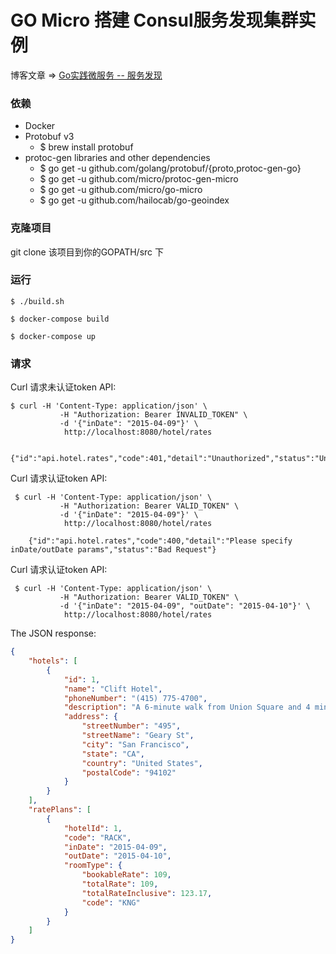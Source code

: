 # GO Micro 搭建 Consul服务发现集群实例

博客文章 => [Go实践微服务 -- 服务发现](https://yuanxuxu.com/2018/07/10/go-microservice-service-discovery/)

### 依赖

* Docker
* Protobuf v3
    * $ brew install protobuf
* protoc-gen libraries and other dependencies
    * $ go get -u github.com/golang/protobuf/{proto,protoc-gen-go}
    * $ go get -u github.com/micro/protoc-gen-micro
    * $ go get -u github.com/micro/go-micro
    * $ go get -u github.com/hailocab/go-geoindex

### 克隆项目

git clone 该项目到你的GOPATH/src 下

### 运行

```
$ ./build.sh

$ docker-compose build

$ docker-compose up

```

### 请求
Curl 请求未认证token API:

```
$ curl -H 'Content-Type: application/json' \
           -H "Authorization: Bearer INVALID_TOKEN" \
           -d '{"inDate": "2015-04-09"}' \
            http://localhost:8080/hotel/rates

    {"id":"api.hotel.rates","code":401,"detail":"Unauthorized","status":"Unauthorized"}
```
    
Curl 请求认证token API:

```
 $ curl -H 'Content-Type: application/json' \
           -H "Authorization: Bearer VALID_TOKEN" \
           -d '{"inDate": "2015-04-09"}' \
            http://localhost:8080/hotel/rates

    {"id":"api.hotel.rates","code":400,"detail":"Please specify inDate/outDate params","status":"Bad Request"}

```
   
Curl 请求认证token API:

```$xslt
 $ curl -H 'Content-Type: application/json' \
           -H "Authorization: Bearer VALID_TOKEN" \
           -d '{"inDate": "2015-04-09", "outDate": "2015-04-10"}' \
            http://localhost:8080/hotel/rates
```

The JSON response:

```json
{
    "hotels": [
        {
            "id": 1,
            "name": "Clift Hotel",
            "phoneNumber": "(415) 775-4700",
            "description": "A 6-minute walk from Union Square and 4 minutes from a Muni Metro station, this luxury hotel designed by Philippe Starck features an artsy furniture collection in the lobby, including work by Salvador Dali.",
            "address": {
                "streetNumber": "495",
                "streetName": "Geary St",
                "city": "San Francisco",
                "state": "CA",
                "country": "United States",
                "postalCode": "94102"
            }
        }
    ],
    "ratePlans": [
        {
            "hotelId": 1,
            "code": "RACK",
            "inDate": "2015-04-09",
            "outDate": "2015-04-10",
            "roomType": {
                "bookableRate": 109,
                "totalRate": 109,
                "totalRateInclusive": 123.17,
                "code": "KNG"
            }
        }
    ]
}
```